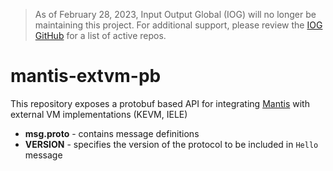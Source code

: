 > As of February 28, 2023, Input Output Global (IOG) will no longer be maintaining this project. For additional support, please review the [IOG GitHub](https://github.com/input-output-hk) for a list of active repos.

# mantis-extvm-pb

This repository exposes a protobuf based API for integrating [Mantis](https://github.com/input-output-hk/mantis) with external VM implementations (KEVM, IELE)

 * **msg.proto** - contains message definitions
 * **VERSION** - specifies the version of the protocol to be included in `Hello` message

